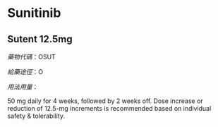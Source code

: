 # Sunitinib

## Sutent 12.5mg

*藥物代碼*：OSUT

*給藥途徑*：O

*用法用量*：

50 mg daily for 4 weeks, followed by 2 weeks off. Dose increase or reduction of 12.5-mg increments is recommended based on individual safety & tolerability.

